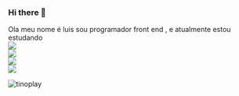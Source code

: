 ### Hi there 👋

Ola meu nome é luis sou programador front end , e atualmente estou estudando 
<br>
<img src= "https://img.shields.io/badge/HTML-239120?style=for-the-badge&logo=html5&logoColor=white'"/>
<br>
<img src="https://img.shields.io/badge/CSS-239120?&style=for-the-badge&logo=css3&logoColor=white"/>
<br>
<img src="https://img.shields.io/badge/JavaScript-F7DF1E?style=for-the-badge&logo=javascript&logoColor=black"/>
<br>
<img src="https://img.shields.io/badge/React-20232A?style=for-the-badge&logo=react&logoColor=61DAFB"/>

![tinoplay](https://github-readme-stats.vercel.app/api?username=tinoplay)
